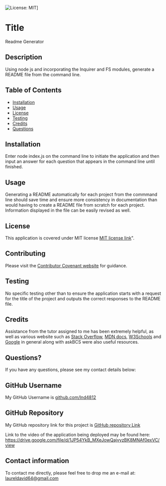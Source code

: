 
![License: MIT](https://img.shields.io/badge/License-MIT-yellow.svg)]

# Title

Readme Generator

## Description

Using node js and incorporating the Inquirer and FS modules, generate a README file from the command line.

## Table of Contents

* [Installation](#installation)
* [Usage](#usage)
* [License](#license)
* [Testing](#testing)
* [Credits](#credits)
* [Questions](#questions)

## Installation

Enter node index.js on the command line to initiate the application and then input an answer for each question that appears in the command line until finished.

## Usage

Generating a README automatically for each project from the commmand line should save time and ensure more consistency in documentation than would having to create a README file from scratch for each project.  Information displayed in the file can be easily revised as well.

## License

This application is covered under MIT license [MIT license link](https://choosealicense.com/licenses/mit/)".

## Contributing

Please visit the [Contributor Covenant website](https://contributor-covenant.org) for guidance.

## Testing

No specific testing other than to ensure the application starts with a request for the title of the project and outputs the correct responses to the README file.

## Credits

Assistance from the tutor assigned to me has been extremely helpful, as well as various website such as [Stack Overflow](https://stackoverflow.com), [MDN docs](https://developer.mozilla.org), [W3Schools](https://www.w3schools.com) and [Google](https://google.ca) in general along with askBCS were also useful resources.

## Questions?

If you have any questions, please see my contact details below:

## GitHub Username

My GitHub Username is [github.com/lnd4812](https://github.com/lnd4812)

## GitHub Repository

My GitHub repository link for this project is [GitHub repository Link](https://git@github.com/lnd4812/readme-generator.git)

Link to the video of the application being deployed may be found here: https://drive.google.com/file/d/1JP54YkB_MXeJowQajvyzBK8MNAf0exVC/view

## Contact information

To contact me directly, please feel free to drop me an e-mail at: <a href="mailto:laureldavid64@gmail.com">laureldavid64@gmail.com</a>
